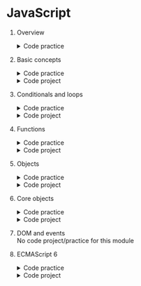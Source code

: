 # JavaScript

1. Overview
	<details>
		<summary>Code practice</summary>

	- [Escape to learn](https://github.com/HenestrosaConH/sololearn/tree/main/JavaScript/1.%20Overview/Code%20practice/Escape%20to%20learn)	 
	- [Right expression](https://github.com/HenestrosaConH/sololearn/tree/main/JavaScript/1.%20Overview/Code%20practice/Right%20expression)	
	- [Your first program](https://github.com/HenestrosaConH/sololearn/tree/main/JavaScript/1.%20Overview/Code%20practice/Your%20first%20program)	
	</details>
2. Basic concepts
	<details>
		<summary>Code practice</summary>

	- [Find the adults](ttps://github.com/HenestrosaConH/sololearn/tree/main/JavaScript/2.%20Basic%20concepts/Code%20practice/Find%20the%20adults)	
	- [Noon or midnight](ttps://github.com/HenestrosaConH/sololearn/tree/main/JavaScript/2.%20Basic%20concepts/Code%20practice/Noon%20or%20midnight)  
	- [Office computers](ttps://github.com/HenestrosaConH/sololearn/tree/main/JavaScript/2.%20Basic%20concepts/Code%20practice/Office%20computers)  
	</details>
	<details>
		<summary>Code project</summary>

	- [Trip planner](https://github.com/HenestrosaConH/sololearn/tree/main/JavaScript/2.%20Basic%20concepts/Code%20project)
	</details>
3. Conditionals and loops
	<details>
		<summary>Code practice</summary>

	- [Dark theme](https://github.com/HenestrosaConH/sololearn/tree/main/JavaScript/3.%20Conditionals%20and%20loops/Code%20practice/Dark%20theme)  
	- [Exam results](https://github.com/HenestrosaConH/sololearn/tree/main/JavaScript/3.%20Conditionals%20and%20loops/Code%20practice/Exam%20results)  
	- [Repeat and learn code! Code! Code!](https://github.com/HenestrosaConH/sololearn/tree/main/JavaScript/3.%20Conditionals%20and%20loops/Code%20practice/Repeat%20and%20learn%20code%21%20Code%21%20Code%21)  
	- [Set a world record](https://github.com/HenestrosaConH/sololearn/tree/main/JavaScript/3.%20Conditionals%20and%20loops/Code%20practice/Set%20a%20world%20record)  
	- [Skipping 13](https://github.com/HenestrosaConH/sololearn/tree/main/JavaScript/3.%20Conditionals%20and%20loops/Code%20practice/Skipping%2013)  
	- [Time's up](https://github.com/HenestrosaConH/sololearn/tree/main/JavaScript/3.%20Conditionals%20and%20loops/Code%20practice/Time%27s%20up)  
	- [Vacation month](https://github.com/HenestrosaConH/sololearn/tree/main/JavaScript/3.%20Conditionals%20and%20loops/Code%20practice/Vacation%20month)  
	</details>
	<details>
		<summary>Code project</summary>

	- [The snail in the well](https://github.com/HenestrosaConH/sololearn/tree/main/JavaScript/3.%20Conditionals%20and%20loops/Code%20project)
	</details>
4. Functions
	<details>
		<summary>Code practice</summary>

	- [Average of three](https://github.com/HenestrosaConH/sololearn/tree/main/JavaScript/4.%20Functions/Code%20practice/Average%20of%20three)  
	- [Important reminders](https://github.com/HenestrosaConH/sololearn/tree/main/JavaScript/4.%20Functions/Code%20practice/Important%20reminders)  
	- [Loading](https://github.com/HenestrosaConH/sololearn/tree/main/JavaScript/4.%20Functions/Code%20practice/Loading)  
	- [Who won the match](https://github.com/HenestrosaConH/sololearn/tree/main/JavaScript/4.%20Functions/Code%20practice/Who%20won%20the%20match)  
	</details>
	<details>
		<summary>Code project</summary>

	- [Currency converter](https://github.com/HenestrosaConH/sololearn/tree/main/JavaScript/4.%20Functions/Code%20project)
	</details>
5. Objects
	<details>
		<summary>Code practice</summary>

	- [Calculating the discount](https://github.com/HenestrosaConH/sololearn/tree/main/JavaScript/5.%20Objects/Code%20practice/Calculating%20the%20discount)  
	- [Cuboid volume](https://github.com/HenestrosaConH/sololearn/tree/main/JavaScript/5.%20Objects/Code%20practice/Cuboid%20volume)  
	- [Landed](https://github.com/HenestrosaConH/sololearn/tree/main/JavaScript/5.%20Objects/Code%20practice/Landed)  
	</details>
	<details>
		<summary>Code project</summary>

	- [Contact manager](https://github.com/HenestrosaConH/sololearn/tree/main/JavaScript/5.%20Objects/Code%20project)
	</details>
6. Core objects
	<details>
		<summary>Code practice</summary>

	- [Fluffy pancakes](https://github.com/HenestrosaConH/sololearn/tree/main/JavaScript/6.%20Core%20objects/Code%20practice/Fluffy%20pancakes)  
	- [Level up](https://github.com/HenestrosaConH/sololearn/tree/main/JavaScript/6.%20Core%20objects/Code%20practice/Level%20up)  
	- [Monday to Sunday](https://github.com/HenestrosaConH/sololearn/tree/main/JavaScript/6.%20Core%20objects/Code%20practice/Monday%20to%20Sunday)  
	- [Which century](https://github.com/HenestrosaConH/sololearn/tree/main/JavaScript/6.%20Core%20objects/Code%20practice/Which%20century)  
	</details>
	<details>
		<summary>Code project</summary>

	- [Store manager](https://github.com/HenestrosaConH/sololearn/tree/main/JavaScript/6.%20Core%20objects/Code%20project)
	</details>
7. DOM and events  
	No code project/practice for this module
8. ECMAScript 6
	<details>
		<summary>Code practice</summary>

	- [Average exam score](https://github.com/HenestrosaConH/sololearn/tree/main/JavaScript/8.%20ECMAScript%206/Code%20practice/Average%20exam%20score)  
	- [Employee map](https://github.com/HenestrosaConH/sololearn/tree/main/JavaScript/8.%20ECMAScript%206/Code%20practice/Employee%20map)  
	- [London is the capital of GB](https://github.com/HenestrosaConH/sololearn/tree/main/JavaScript/8.%20ECMAScript%206/Code%20practice/London%20is%20the%20capital%20of%20GB)  
	- [Score 70 plus](https://github.com/HenestrosaConH/sololearn/tree/main/JavaScript/8.%20ECMAScript%206/Code%20practice/Score%2070%20plus)  
	- [Summary calculator](https://github.com/HenestrosaConH/sololearn/tree/main/JavaScript/8.%20ECMAScript%206/Code%20practice/Summary%20calculator)  
	- [Workout harder](https://github.com/HenestrosaConH/sololearn/tree/main/JavaScript/8.%20ECMAScript%206/Code%20practice/Workout%20harder)  
	</details>
	<details>
		<summary>Code project</summary>

	- [Words](https://github.com/HenestrosaConH/sololearn/tree/main/JavaScript/8.%20ECMAScript%206/Code%20project)
	</details>